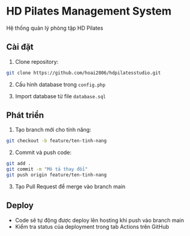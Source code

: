 # HD Pilates Management System

Hệ thống quản lý phòng tập HD Pilates

## Cài đặt

1. Clone repository:
```bash
git clone https://github.com/hoai2806/hdpilatesstudio.git
```

2. Cấu hình database trong `config.php`

3. Import database từ file `database.sql`

## Phát triển

1. Tạo branch mới cho tính năng:
```bash
git checkout -b feature/ten-tinh-nang
```

2. Commit và push code:
```bash
git add .
git commit -m "Mô tả thay đổi"
git push origin feature/ten-tinh-nang
```

3. Tạo Pull Request để merge vào branch main

## Deploy

- Code sẽ tự động được deploy lên hosting khi push vào branch main
- Kiểm tra status của deployment trong tab Actions trên GitHub
